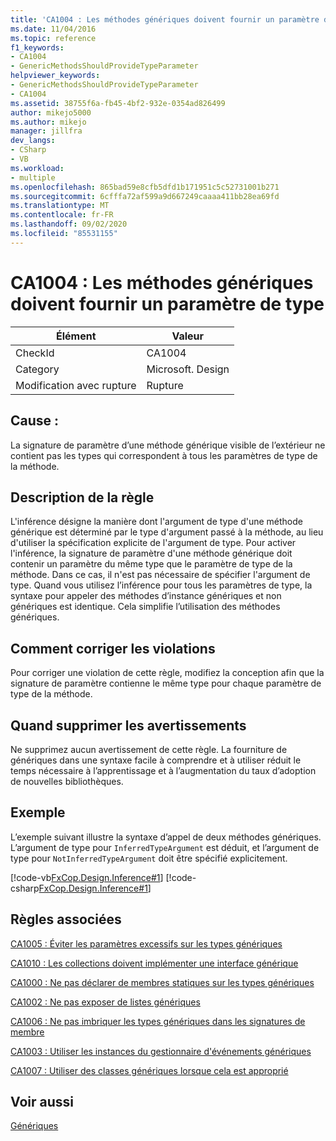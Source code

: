 ```yaml
---
title: 'CA1004 : Les méthodes génériques doivent fournir un paramètre de type'
ms.date: 11/04/2016
ms.topic: reference
f1_keywords:
- CA1004
- GenericMethodsShouldProvideTypeParameter
helpviewer_keywords:
- GenericMethodsShouldProvideTypeParameter
- CA1004
ms.assetid: 38755f6a-fb45-4bf2-932e-0354ad826499
author: mikejo5000
ms.author: mikejo
manager: jillfra
dev_langs:
- CSharp
- VB
ms.workload:
- multiple
ms.openlocfilehash: 865bad59e8cfb5dfd1b171951c5c52731001b271
ms.sourcegitcommit: 6cfffa72af599a9d667249caaaa411bb28ea69fd
ms.translationtype: MT
ms.contentlocale: fr-FR
ms.lasthandoff: 09/02/2020
ms.locfileid: "85531155"
---
```

# <a name="ca1004-generic-methods-should-provide-type-parameter"></a>CA1004 : Les méthodes génériques doivent fournir un paramètre de type

|Élément|Valeur|
|-|-|
|CheckId|CA1004|
|Category|Microsoft. Design|
|Modification avec rupture|Rupture|

## <a name="cause"></a>Cause :
La signature de paramètre d’une méthode générique visible de l’extérieur ne contient pas les types qui correspondent à tous les paramètres de type de la méthode.

## <a name="rule-description"></a>Description de la règle
L'inférence désigne la manière dont l'argument de type d'une méthode générique est déterminé par le type d'argument passé à la méthode, au lieu d'utiliser la spécification explicite de l'argument de type. Pour activer l'inférence, la signature de paramètre d'une méthode générique doit contenir un paramètre du même type que le paramètre de type de la méthode. Dans ce cas, il n'est pas nécessaire de spécifier l'argument de type. Quand vous utilisez l’inférence pour tous les paramètres de type, la syntaxe pour appeler des méthodes d’instance génériques et non génériques est identique. Cela simplifie l’utilisation des méthodes génériques.

## <a name="how-to-fix-violations"></a>Comment corriger les violations
Pour corriger une violation de cette règle, modifiez la conception afin que la signature de paramètre contienne le même type pour chaque paramètre de type de la méthode.

## <a name="when-to-suppress-warnings"></a>Quand supprimer les avertissements
Ne supprimez aucun avertissement de cette règle. La fourniture de génériques dans une syntaxe facile à comprendre et à utiliser réduit le temps nécessaire à l’apprentissage et à l’augmentation du taux d’adoption de nouvelles bibliothèques.

## <a name="example"></a>Exemple
L’exemple suivant illustre la syntaxe d’appel de deux méthodes génériques. L’argument de type pour `InferredTypeArgument` est déduit, et l’argument de type pour `NotInferredTypeArgument` doit être spécifié explicitement.

[!code-vb[FxCop.Design.Inference#1](../code-quality/codesnippet/VisualBasic/ca1004-generic-methods-should-provide-type-parameter_1.vb)]
[!code-csharp[FxCop.Design.Inference#1](../code-quality/codesnippet/CSharp/ca1004-generic-methods-should-provide-type-parameter_1.cs)]

## <a name="related-rules"></a>Règles associées
[CA1005 : Éviter les paramètres excessifs sur les types génériques](../code-quality/ca1005.md)

[CA1010 : Les collections doivent implémenter une interface générique](../code-quality/ca1010.md)

[CA1000 : Ne pas déclarer de membres statiques sur les types génériques](../code-quality/ca1000.md)

[CA1002 : Ne pas exposer de listes génériques](../code-quality/ca1002.md)

[CA1006 : Ne pas imbriquer les types génériques dans les signatures de membre](../code-quality/ca1006.md)

[CA1003 : Utiliser les instances du gestionnaire d'événements génériques](../code-quality/ca1003.md)

[CA1007 : Utiliser des classes génériques lorsque cela est approprié](../code-quality/ca1007.md)

## <a name="see-also"></a>Voir aussi
[Génériques](/dotnet/csharp/programming-guide/generics/index)
